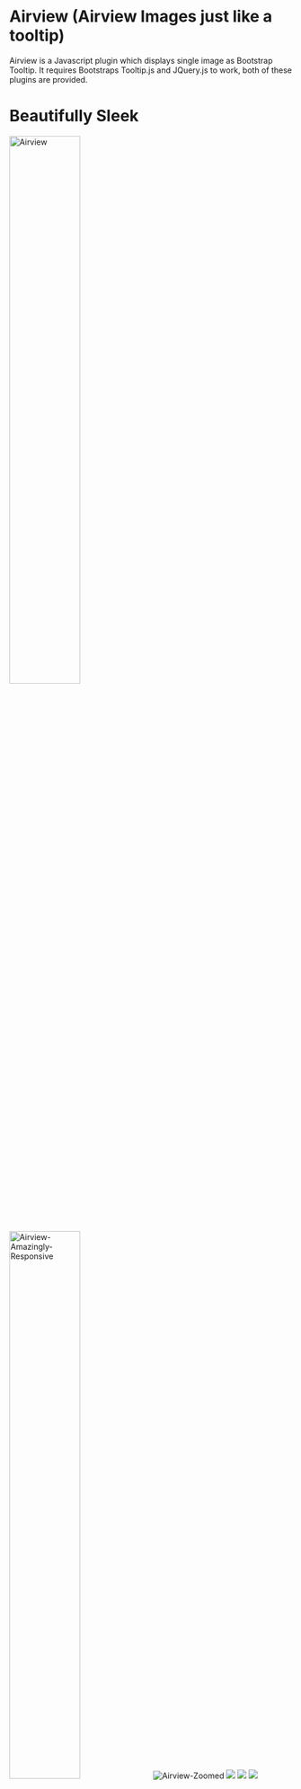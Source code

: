 Airview (Airview Images just like a tooltip)
======================================================
Airview is a Javascript plugin which displays single image as Bootstrap Tooltip. It requires Bootstraps Tooltip.js and JQuery.js to work, both of these plugins are provided. 

# Beautifully Sleek
<img src="https://raw.githubusercontent.com/deviprsd21/Bootstrap-Airview/master/img/screenshots/1.jpg" alt="Airview" style="width: 50%" />
<img src="https://raw.githubusercontent.com/deviprsd21/Bootstrap-Airview/master/img/screenshots/3.jpg" alt="Airview-Amazingly-Responsive" style="width: 50%" />
<img src="https://raw.githubusercontent.com/deviprsd21/Bootstrap-Airview/master/img/screenshots/2.jpg" alt="Airview-Zoomed" />
<img src="https://raw.githubusercontent.com/deviprsd21/Bootstrap-Airview/master/img/screenshots/4.jpg" />
<img src="https://raw.githubusercontent.com/deviprsd21/Bootstrap-Airview/master/img/screenshots/5.jpg" />
<img src="https://raw.githubusercontent.com/deviprsd21/Bootstrap-Airview/master/img/screenshots/6.jpg" />

# How to Use
Lightweight as < 3.05kb. And really simple to use. **It is mandatory to include Bootstrap tooltip.js.
Include these scripts before `</body>` tag.**
```HTML
<script src="./js/vendor/jquery.min.js"></script>
<script src="./js/vendor/tooltip.min.js"></script>
<script src="./js/bootstrap-airview.min.js"></script>
```
**Initialize Airview**
```JavaScript
$("img").airview(options);
```
**Options**

| Option | Type | Default | Description |
| ------ | ---- | ------- | ----------- |
| animation | boolean | true | Apply a CSS fade transition to the **Airview** |
| container | string / false | false | Appends the **Airview** to a specific element. Example: `container: 'body'`. This option is particularly useful in that it allows you to position the **Airview** in the flow of the document near the triggering element - which will prevent the **Airview** from floating away from the triggering element during a window resize. |
| content | string / function | '' | Default content value if `data-content` attribute isn't present. If a function is given, it will be called with its `this` reference set to the element that the **Airview** is attached to. |
| delay | number / object | 0 | Delay showing and hiding the **Airview** (ms) - does not apply to manual trigger type. If a number is supplied, delay is applied to both hide/show. Object structure is: delay: `{ "show": 500, "hide": 100 }` |
| error | string | 'Image Not Found' | Error message that will be shown if no `title` or `content` or `data-content` option are not found |
| html  | boolean  | false | Insert HTML into the **Airview**. If false, jQuery's `text` method will be used to insert content into the DOM. **Use text if you're worried about XSS attacks**. |
| placement | string / function | 'right' | How to position the **Airview** - `top / bottom / left / right / auto`. When "auto" is specified, it will dynamically reorient the **Airview**. For example, if placement is "auto left", the **Airview** will display to the left when possible, otherwise it will display right. When a function is used to determine the placement, it is called with the **Airview** DOM node as its first argument and the triggering element DOM node as its second. The `this` context is set to the **Airview** instance. |
|template | string | `'<div class="airview" role="tooltip"><div class="airview-arrow"></div><div class="airview-inner"><div class="airview-loader"></div><img /></div></div>'` | Base HTML to use when creating the **Airview**. The **Airview's** `title` or `data-content` will be injected into the **src attribute** of `.airview-inner img`. `.airview-arrow` will become the **Airview's** arrow. The outermost wrapper element should have the `.airview` class. **Note: You can use `title` or `data-content` to set `.airview-inner img` _src attribute_, but we recommend `data-content`**|
|title | string | function | '' | Default `title` value if title attribute isn't present. If a function is given, it will be called with its `this` reference set to the element that the **Airview** is attached to.|
|trigger | string | 'hover focus' | How **Airview** is triggered - click / hover / focus / manual. You may pass multiple triggers; separate them with a space.|
| url | string / false | false | Sets common url to all the **Airview** elements / selector. |
|viewport | string / object | { selector: 'body', padding: 0 } 	| Keeps the **Airview** within the bounds of this element. Example: `viewport: '#viewport'` or `{ "selector": "#viewport", "padding": 0 }` |
| width | integer / string | 'auto' | Sets `max-width` to `.airview-inner img`. If set to auto `width` will be set to `500`| 

**Methods**
### .airview('show')
Reveals an elements popover.
```JavaScript
$('#element').airview('show')
```

### .airview('hide')
Hides an elements popover.
```JavaScript
$('#element').airview('hide')
```

### .airview('toggle')
Toggles an elements popover.
```JavaScript
$('#element').airview('toggle')
```

### .airview('destroy')
Hides and destroys an element's popover.
```JavaScript
$('#element').airview('destroy')
```
**Events**

| Event Type | Description |
| ---------- | ----------- |
| show.bs.airview | This event fires immediately when the show instance method is called. |
| shown.bs.airview | This event is fired when the **Airview** has been made visible to the user (will wait for CSS transitions to complete). |
| hide.bs.airview | This event is fired immediately when the hide instance method has been called. |
| hidden.bs.airview | This event is fired when the **Airview** has finished being hidden from the user (will wait for CSS transitions to complete). |

**Example**
```HTML
<body>
  <img src="img/thumbnail/1.jpg" data-content="1.jpg" width="80">
  <img src="img/thumbnail/2.jpg" data-content="2.jpg" width="80">
  <img src="img/thumbnail/3.jpg" data-content="3.jpg" width="80">

  <script src="./js/vendor/jquery.min.js"></script>
  <script src="./js/vendor/tooltip.min.js"></script>
  <script src="./js/bootstrap-airview.min.js"></script>
  <script>JavaScript Mentioned Below</script>
</body>
```
```JavaScript
$('img').airview({
  url: './img/',
  width: 200,
  container: 'body',
  error: 'Sorry! No Image found'
});
```

